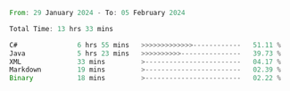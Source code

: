 <!--<div align=center><img src="https://leetcard.jacoblin.cool/CalvinWan0101"></div>-->

<!--START_SECTION:waka-->

```rust
From: 29 January 2024 - To: 05 February 2024

Total Time: 13 hrs 33 mins

C#               6 hrs 55 mins   >>>>>>>>>>>>>------------   51.11 %
Java             5 hrs 23 mins   >>>>>>>>>>---------------   39.73 %
XML              33 mins         >------------------------   04.17 %
Markdown         19 mins         >------------------------   02.39 %
Binary           18 mins         >------------------------   02.22 %
```

<!--END_SECTION:waka-->
